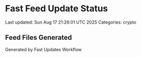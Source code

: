 # Fast Feed Update Status
Last updated: Sun Aug 17 21:26:01 UTC 2025
Categories: crypto

## Feed Files Generated

Generated by Fast Updates Workflow
